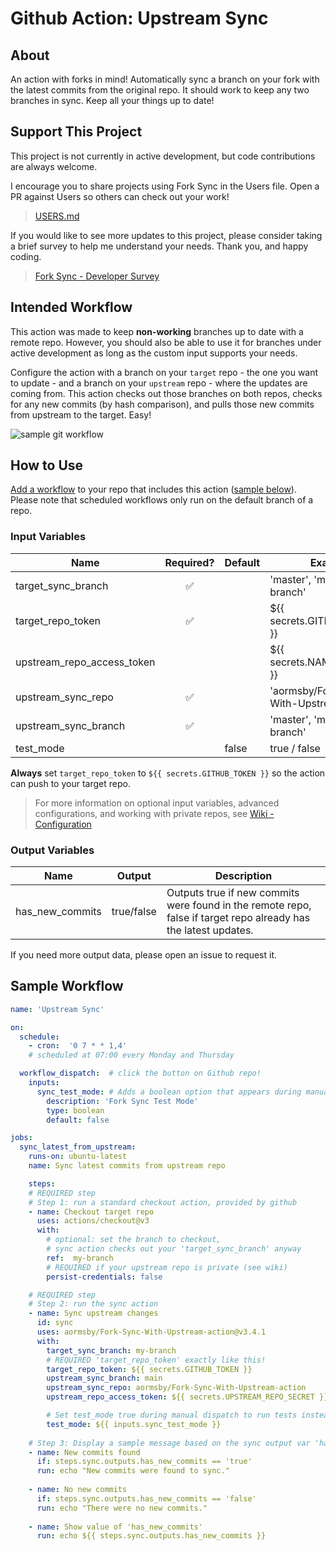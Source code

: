 # Github Action: Upstream Sync

## About

An action with forks in mind! Automatically sync a branch on your fork with the latest commits from the original repo. It should work to keep any two branches in sync. Keep all your things up to date!

## Support This Project

This project is not currently in active development, but code contributions are always welcome.

I encourage you to share projects using Fork Sync in the Users file. Open a PR against Users so others can check out your work!

> [USERS.md](/USERS.md)

If you would like to see more updates to this project, please consider taking a brief survey to help me understand your needs. Thank you, and happy coding.

> [Fork Sync - Developer Survey](https://forms.gle/pNGkmDWBidcu3BnPA)

## Intended Workflow

This action was made to keep **non-working** branches up to date with a remote repo. However, you should also be able to use it for branches under active development as long as the custom input supports your needs.

Configure the action with a branch on your `target` repo - the one you want to update - and a branch on your `upstream` repo - where the updates are coming from. This action checks out those branches on both repos, checks for any new commits (by hash comparison), and pulls those new commits from upstream to the target. Easy!

<img src="img/fork-sync-diagram.png" alt="sample git workflow">

## How to Use

[Add a workflow](https://docs.github.com/en/actions/quickstart#creating-your-first-workflow) to your repo that includes this action ([sample below](#sample-workflow)). Please note that scheduled workflows only run on the default branch of a repo.

### Input Variables

| Name                       |     Required?      | Default | Example                                  |
| -------------------------- | :----------------: | ------- | ---------------------------------------- |
| target_sync_branch         | :white_check_mark: |         | 'master', 'main', 'my-branch'            |
| target_repo_token          | :white_check_mark: |         | ${{ secrets.GITHUB_TOKEN }}              |
| upstream_repo_access_token |                    |         | ${{ secrets.NAME_OF_TOKEN }}             |
| upstream_sync_repo         | :white_check_mark: |         | 'aormsby/Fork-Sync-With-Upstream-action' |
| upstream_sync_branch       | :white_check_mark: |         | 'master', 'main', 'my-branch'            |
| test_mode                  |                    | false   | true / false                             |

**Always** set `target_repo_token` to `${{ secrets.GITHUB_TOKEN }}` so the action can push to your target repo.

> For more information on optional input variables, advanced configurations, and working with private repos, see [Wiki - Configuration](https://github.com/aormsby/Fork-Sync-With-Upstream-action/wiki/Configuration)

### Output Variables

| Name            | Output     | Description                                                                                                     |
| --------------- | ---------- | --------------------------------------------------------------------------------------------------------------- |
| has_new_commits | true/false | Outputs true if new commits were found in the remote repo, false if target repo already has the latest updates. |

If you need more output data, please open an issue to request it.

## Sample Workflow

```yaml
name: 'Upstream Sync'

on:
  schedule:
    - cron:  '0 7 * * 1,4'
    # scheduled at 07:00 every Monday and Thursday

  workflow_dispatch:  # click the button on Github repo!
    inputs:
      sync_test_mode: # Adds a boolean option that appears during manual workflow run for easy test mode config
        description: 'Fork Sync Test Mode'
        type: boolean
        default: false

jobs:
  sync_latest_from_upstream:
    runs-on: ubuntu-latest
    name: Sync latest commits from upstream repo

    steps:
    # REQUIRED step
    # Step 1: run a standard checkout action, provided by github
    - name: Checkout target repo
      uses: actions/checkout@v3
      with:
        # optional: set the branch to checkout,
        # sync action checks out your 'target_sync_branch' anyway
        ref:  my-branch
        # REQUIRED if your upstream repo is private (see wiki)
        persist-credentials: false

    # REQUIRED step
    # Step 2: run the sync action
    - name: Sync upstream changes
      id: sync
      uses: aormsby/Fork-Sync-With-Upstream-action@v3.4.1
      with:
        target_sync_branch: my-branch
        # REQUIRED 'target_repo_token' exactly like this!
        target_repo_token: ${{ secrets.GITHUB_TOKEN }}
        upstream_sync_branch: main
        upstream_sync_repo: aormsby/Fork-Sync-With-Upstream-action
        upstream_repo_access_token: ${{ secrets.UPSTREAM_REPO_SECRET }}

        # Set test_mode true during manual dispatch to run tests instead of the true action!!
        test_mode: ${{ inputs.sync_test_mode }}
      
    # Step 3: Display a sample message based on the sync output var 'has_new_commits'
    - name: New commits found
      if: steps.sync.outputs.has_new_commits == 'true'
      run: echo "New commits were found to sync."
    
    - name: No new commits
      if: steps.sync.outputs.has_new_commits == 'false'
      run: echo "There were no new commits."
      
    - name: Show value of 'has_new_commits'
      run: echo ${{ steps.sync.outputs.has_new_commits }}

```
